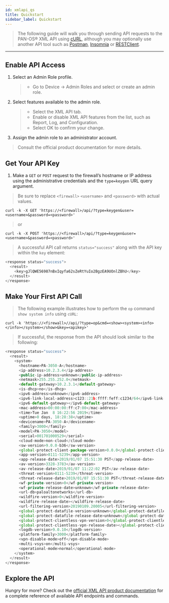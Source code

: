 ```yaml
---
id: xmlapi_qs
title: Quickstart
sidebar_label: Quickstart
---
```


> The following guide will walk you through sending API requests to the PAN-OS® XML API using <a href="https://curl.haxx.se/docs/httpscripting.html" target="_blank">cURL</a>, although you may optionally use another API tool such as <a href="https://www.getpostman.com/" target="_blank">Postman</a>, <a href="https://insomnia.rest/" target="_blank">Insomnia</a> or <a href="http://restclient.net/" target="_blank">RESTClient</a>. 

---

## Enable API Access

1. Select an Admin Role profile.
    > * Go to Device -> Admin Roles and select or create an admin role.

2. Select features available to the admin role.
    > * Select the XML API tab.
    > * Enable or disable XML API features from the list, such as Report, Log, and Configuration.
    > * Select OK to confirm your change.

3. Assign the admin role to an administrator account.

> Consult the official product documentation for more details.

## Get Your API Key

1. Make a `GET` or `POST` request to the firewall’s hostname or IP address using the administrative credentials and the `type=keygen` URL query argument.

> Be sure to replace `<firewall>` `<username>` and `<password>` with actual values.

``` console
curl -k -X GET 'https://<firewall>/api/?type=keygen&user=<username>&password=<password>'
```

> or

``` console
curl -k -X POST 'https://<firewall>/api/?type=keygen&user=<username>&password=<password>'
```

> A successful API call returns `status="success"` along with the API key within the `key` element:

``` javascript
<response status="success"> 
  <result> 
    <key>gJlQWE56987nBxIqyfa62sZeRtYuIo2BgzEA9UOnlZBhU</key> 
  </result> 
</response>
```

## Make Your First API Call

> The following example illustrates how to perform the `op` command `show system info` using `cURL`:

``` console
curl -k 'https://<firewall>//api/?type=op&cmd=<show><system><info></info></system></show>&key=<apikey>'
```

> If successful, the response from the API should look similar to the following:

``` javascript
<response status="success">
  <result>
    <system>
      <hostname>PA-3050-A</hostname>
      <ip-address>10.2.3.4</ip-address>
      <public-ip-address>unknown</public-ip-address>
      <netmask>255.255.252.0</netmask>
      <default-gateway>10.2.3.1</default-gateway>
      <is-dhcp>no</is-dhcp>
      <ipv6-address>unknown</ipv6-address>
      <ipv6-link-local-address>c123::21b:ffff:feff:c1234/64</ipv6-link-local-address>
      <ipv6-default-gateway></ipv6-default-gateway>
      <mac-address>00:00:00:ff:c7:00</mac-address>
      <time>Tue Jan  8 16:22:56 2019</time>
      <uptime>0 days, 18:28:38</uptime>
      <devicename>PA-3050-A</devicename>
      <family>3000</family>
      <model>PA-3050</model>
      <serial>001701000529</serial>
      <cloud-mode>non-cloud</cloud-mode>
      <sw-version>9.0.0-b36</sw-version>
      <global-protect-client-package-version>0.0.0</global-protect-client-package-version>
      <app-version>8111-5239</app-version>
      <app-release-date>2019/01/07 15:51:30 PST</app-release-date>
      <av-version>3328-3783</av-version>
      <av-release-date>2019/01/07 11:22:02 PST</av-release-date>
      <threat-version>8111-5239</threat-version>
      <threat-release-date>2019/01/07 15:51:30 PST</threat-release-date>
      <wf-private-version>0</wf-private-version>
      <wf-private-release-date>unknown</wf-private-release-date>
      <url-db>paloaltonetworks</url-db>
      <wildfire-version>0</wildfire-version>
      <wildfire-release-date></wildfire-release-date>
      <url-filtering-version>20190109.20005</url-filtering-version>
      <global-protect-datafile-version>unknown</global-protect-datafile-version>
      <global-protect-datafile-release-date>unknown</global-protect-datafile-release-date>
      <global-protect-clientless-vpn-version>0</global-protect-clientless-vpn-version>
      <global-protect-clientless-vpn-release-date></global-protect-clientless-vpn-release-date>
      <logdb-version>9.0.10</logdb-version>
      <platform-family>3000</platform-family>
      <vpn-disable-mode>off</vpn-disable-mode>
      <multi-vsys>on</multi-vsys>
      <operational-mode>normal</operational-mode>
    </system>
  </result>
</response>
```

## Explore the API

Hungry for more? Check out the <a target="_self" href="https://docs.paloaltonetworks.com/pan-os/9-0/pan-os-panorama-api/get-started-with-the-pan-os-xml-api/explore-the-api.html">official XML API product documentation</a> for a complete reference of available API endpoints and commands.
